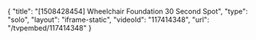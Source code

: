 {
    "title": "[1508428454] Wheelchair Foundation 30 Second Spot",
    "type": "solo",
    "layout": "iframe-static",
    "videoId": "117414348",
    "url": "\/tvpembed\/117414348"
}